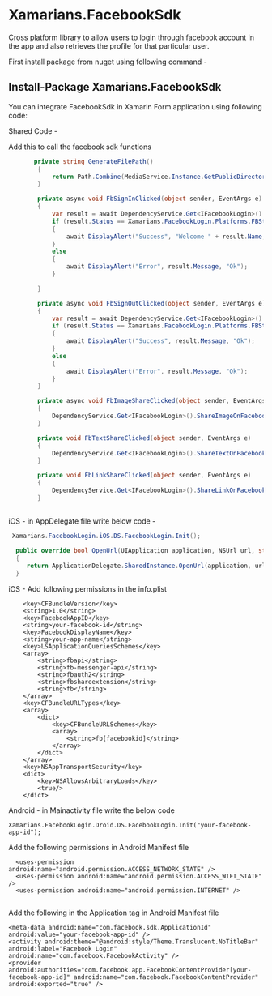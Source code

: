 # Xamarians.FacebookSdk

Cross platform library to allow users to login through facebook account in the app and also retrieves the profile for that particular user.

First install package from nuget using following command -

## Install-Package Xamarians.FacebookSdk

You can integrate FacebookSdk in Xamarin Form application using following code:

Shared Code -

Add this to call the facebook sdk functions
```c#
       private string GenerateFilePath()
        {
            return Path.Combine(MediaService.Instance.GetPublicDirectoryPath(), MediaService.Instance.GenerateUniqueFileName("jpg"));
        }

        private async void FbSignInClicked(object sender, EventArgs e)
        {
            var result = await DependencyService.Get<IFacebookLogin>().SignIn();
            if (result.Status == Xamarians.FacebookLogin.Platforms.FBStatus.Success)
            {
                await DisplayAlert("Success", "Welcome " + result.Name, "Ok");
            }
            else
            {
                await DisplayAlert("Error", result.Message, "Ok");
            }

        }

        private async void FbSignOutClicked(object sender, EventArgs e)
        {
            var result = await DependencyService.Get<IFacebookLogin>().SignOut();
            if (result.Status == Xamarians.FacebookLogin.Platforms.FBStatus.Success)
            {
                await DisplayAlert("Success", result.Message, "Ok");
            }
            else
            {
                await DisplayAlert("Error", result.Message, "Ok");
            }
        }

        private async void FbImageShareClicked(object sender, EventArgs e)
        {
            DependencyService.Get<IFacebookLogin>().ShareImageOnFacebook("Hi, This is demo text", "image-filePath");
        }

        private void FbTextShareClicked(object sender, EventArgs e)
        {
            DependencyService.Get<IFacebookLogin>().ShareTextOnFacebook("Hi, This is a demo text");
        }

        private void FbLinkShareClicked(object sender, EventArgs e)
        {
            DependencyService.Get<IFacebookLogin>().ShareLinkOnFacebook("your Link", "Hi, this is demo text","http://www.google.com");
        }
        
```	     
iOS - in AppDelegate file write below code -

```c#
 Xamarians.FacebookLogin.iOS.DS.FacebookLogin.Init();
 
  public override bool OpenUrl(UIApplication application, NSUrl url, string sourceApplication, NSObject annotation)
  {
     return ApplicationDelegate.SharedInstance.OpenUrl(application, url, sourceApplication, annotation);
  }
```

iOS - Add following permissions in the info.plist

```
	<key>CFBundleVersion</key>
	<string>1.0</string>
	<key>FacebookAppID</key>
	<string>your-facebook-id</string>
	<key>FacebookDisplayName</key>
	<string>your-app-name</string>
	<key>LSApplicationQueriesSchemes</key>
	<array>
		<string>fbapi</string>
		<string>fb-messenger-api</string>
		<string>fbauth2</string>
		<string>fbshareextension</string>
		<string>fb</string>
	</array>
	<key>CFBundleURLTypes</key>
	<array>
		<dict>
			<key>CFBundleURLSchemes</key>
			<array>
				<string>fb[facebookid]</string>
			</array>
		</dict>
	</array>
	<key>NSAppTransportSecurity</key>
	<dict>
		<key>NSAllowsArbitraryLoads</key>
		<true/>
	</dict>
  ```
  
  Android - in Mainactivity file write the below code
  
  ```
  Xamarians.FacebookLogin.Droid.DS.FacebookLogin.Init("your-facebook-app-id");
  ```
  Add the following permissions in Android Manifest file
```
  <uses-permission android:name="android.permission.ACCESS_NETWORK_STATE" />
  <uses-permission android:name="android.permission.ACCESS_WIFI_STATE" />
  <uses-permission android:name="android.permission.INTERNET" />
  
```
Add the following in the Application tag in Android Manifest file

```
<meta-data android:name="com.facebook.sdk.ApplicationId" android:value="your-facebook-app-id" />
<activity android:theme="@android:style/Theme.Translucent.NoTitleBar" android:label="Facebook Login" android:name="com.facebook.FacebookActivity" />
<provider android:authorities="com.facebook.app.FacebookContentProvider[your-facebook-app-id]" android:name="com.facebook.FacebookContentProvider" android:exported="true" />
    
```
        
